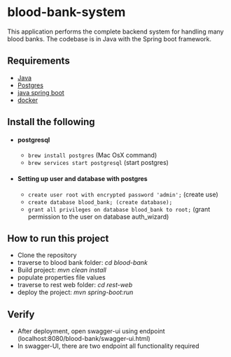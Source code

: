 # blood-bank-system

This application performs the complete backend system for handling many blood banks. The codebase is in Java with the Spring boot framework.

## Requirements
- [Java](https://www.java.com/en/)
- [Postgres](https://www.postgresql.org/)
- [java spring boot](https://spring.io/projects/spring-boot)
- [docker](https://www.docker.com/)


## Install the following
- #### postgresql
    - `brew install postgres` (Mac OsX command)
    - `brew services start postgresql` (start postgres)
    
- #### Setting up user and database with postgres
    - `create user root with encrypted password 'admin';` (create use)
    - `create database blood_bank; (create database);`
    - `grant all privileges on database blood_bank to root;` (grant permission to the user on database auth_wizard)

## How to run this project
- Clone the repository
- traverse to blood bank folder: *cd blood-bank*
- Build project: *mvn clean install*
- populate properties file values
- traverse to rest web folder: *cd rest-web*
- deploy the project: *mvn spring-boot:run*

## Verify
- After deployment, open swagger-ui using endpoint (localhost:8080/blood-bank/swagger-ui.html)
- In swagger-UI, there are two endpoint all functionality required

